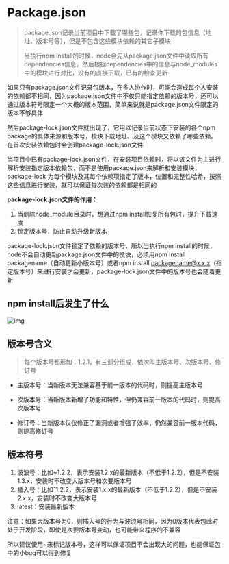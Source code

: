 # Package.json

> package.json记录当前项目中下载了哪些包，记录你下载的包信息（地址、版本号等），但是不包含这些模块依赖的其它子模块
>
> 当执行npm install的时候，node会先从package.json文件中读取所有dependencies信息，然后根据dependencies中的信息与node_modules中的模块进行对比，没有的直接下载，已有的检查更新

如果只有package.json文件记录包版本，在多人协作时，可能会造成每个人安装的依赖都不相同，因为package.json文件中不仅只能指定依赖的版本号，还可以通过版本符号限定一个大概的版本范围，简单来说就是package.json文件限定的版本不够具体

然后package-lock.json文件就出现了，它用以记录当前状态下安装的各个npm package的具体来源和版本号，模块下载地址、及这个模块又依赖了哪些依赖。在首次安装依赖包时会创建package-lock.json文件

当项目中已有package-lock.json文件，在安装项目依赖时，将以该文件为主进行解析安装指定版本依赖包，而不是使用package.json来解析和安装模块，package-lock 为每个模块及其每个依赖项指定了版本，位置和完整性哈希，按照这些信息进行安装，就可以保证每次装的依赖都是相同的

**package-lock.json文件的作用：**

1. 当删除node_module目录时，想通过npm install恢复所有包时，提升下载速度
2. 锁定版本号，防止自动升级新版本

package-lock.json文件锁定了依赖的版本号，所以当执行npm install的时候，node不会自动更新package.json文件中的模块，必须用npm install packagename（自动更新小版本号）或者npm install packagename@x.x.x（指定版本号）来进行安装才会更新，package-lock.json文件中的版本号也会随着更新

## npm install后发生了什么

![img](https://cdn.jsdelivr.net/gh/ilmangoi/imgRepo@main/img-2/cf8890adb8cc45759d1d7f37336e767a.png)

## 版本号含义

> 每个版本号都形如：1.2.1，有三部分组成，依次叫主版本号、次版本号、修订号

- 主版本号：当新版本无法兼容基于前一版本的代码时，则提高主版本号

- 次版本号：当新版本新增了功能和特性，但仍兼容前一版本的代码时，则提高次版本号

- 修订号：当新版本仅仅修正了漏洞或者增强了效率，仍然兼容前一版本代码，则提高修订号

## 版本符号

1. 波浪号：比如~1.2.2，表示安装1.2.x的最新版本（不低于1.2.2），但是不安装1.3.x，安装时不改变大版本号和次要版本号
2. 插入号：比如ˆ1.2.2，表示安装1.x.x的最新版本（不低于1.2.2），但是不安装2.x.x，安装时不改变大版本号
3. latest：安装最新版本

注意：如果大版本号为0，则插入号的行为与波浪号相同，因为0版本代表包此时处于开发阶段，即使是次要版本号变动，也可能带来程序的不兼容

所以建议使用~来标记版本号，这样可以保证项目不会出现大的问题，也能保证包中的小bug可以得到修复
